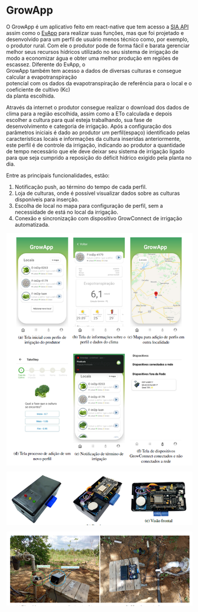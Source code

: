 # GrowApp

O GrowApp é um aplicativo feito em react-native que tem acesso a [SIA API](https://github.com/luancsl/SIA) assim como o [EvApp](https://github.com/luancsl/EvApp)
para realizar suas funções, mas que foi projetado e desenvolvido para um perfil de usuário
menos técnico como, por exemplo, o produtor rural. Com ele o produtor pode de forma fácil e
barata gerenciar melhor seus recursos hídricos utilizado no seu sistema de irrigação de modo a
economizar água e obter uma melhor produção em regiões de escassez. Diferente do EvApp, o <br> GrowApp também tem acesso a dados de diversas culturas e consegue calcular a evapotranspiração <br> potencial com os dados da evapotranspiração de referência para o local e o coeficiente de cultivo (Kc) <br> da planta escolhida.

Através da internet o produtor consegue realizar o download dos dados de clima para
a região escolhida, assim como a ETo calculada e depois escolher a cultura para qual esteja
trabalhando, sua fase de desenvolvimento e categoria de irrigação. Após a configuração dos
parâmetros iniciais é dado ao produtor um perfil(espaço) identificado pelas características locais
e informações da cultura inseridas anteriormente, este perfil é de controle da irrigação, indicando
ao produtor a quantidade de tempo necessário que ele deve deixar seu sistema de irrigação ligado
para que seja cumprido a reposição do déficit hídrico exigido pela planta no dia.

Entre as principais funcionalidades, estão:
1. Notificação push, ao término do tempo de cada perfil.
2. Loja de culturas, onde é possível visualizar dados sobre as culturas disponíveis para
inserção.
3. Escolha de local no mapa para configuração de perfil, sem a necessidade de está no
local da irrigação.
4. Conexão e sincronização com dispositivo GrowConnect de irrigação automatizada.


![Alt text](doc/GrowApp.png "GrowApp")

![Alt text](doc/GrowConnect.png "GrowConnect")

![Alt text](doc/GrowConnect2.png "GrowConnectCampo")

